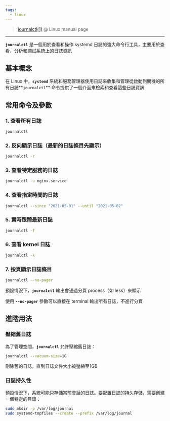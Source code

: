 ```yaml
---
tags:
  - linux
---
```

> [journalctl(1)](https://man7.org/linux/man-pages/man1/journalctl.1.html) @ Linux manual page

---

**`journalctl`** 是一個用於查看和操作 systemd 日誌的強大命令行工具，主要用於查看、分析和調試系統上的日誌資訊

## **基本概念**

在 Linux 中，**`systemd`** 系統和服務管理器使用日誌來收集和管理從啟動到關機的所有日誌**`journalctl`** 命令提供了一個介面來檢索和查看這些日誌資訊

## **常用命令及參數**

### **1\. 查看所有日誌**

```bash
journalctl
```

### **2\. 反向顯示日誌（最新的日誌條目先顯示）**

```bash
journalctl -r
```

### **3\. 查看特定服務的日誌**

```bash
journalctl -u nginx.service
```

### **4\. 查看指定時間的日誌**

```bash
journalctl --since "2021-05-01" --until "2021-05-02"
```

### **5\. 實時跟踪最新日誌**

```bash
journalctl -f
```

### **6\. 查看 kernel 日誌**

```bash
journalctl -k
```

### **7\. 按頁顯示日誌條目**

```bash
journalctl --no-pager
```

預設情況下，**`journalctl`** 輸出會通過分頁 process（如 less）來顯示

使用 **`--no-pager`** 參數可以直接在 terminal 輸出所有日誌，不進行分頁

## 進階用法

### **壓縮舊日誌**

為了管理空間，**`journalctl`** 允許壓縮舊日誌：

```bash
journalctl --vacuum-size=1G
```

刪除舊的日誌，直到日誌文件大小被壓縮至1GB

### **日誌持久性**

預設情況下，系統可能只存儲當前會話的日誌。要配置日誌的持久存儲，需要創建一個特定的目錄：

```bash
sudo mkdir -p /var/log/journal
sudo systemd-tmpfiles --create --prefix /var/log/journal
```